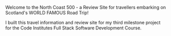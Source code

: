 Welcome to the North Coast 500 - a Review Site for travellers embarking on Scotland's WORLD FAMOUS Road Trip! 

I built this travel information and review site for my third milestone project for the Code Institutes Full Stack Software Development Course.